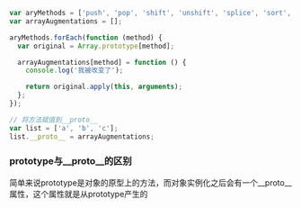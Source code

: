 ``` js
var aryMethods = ['push', 'pop', 'shift', 'unshift', 'splice', 'sort', 'reverse'];
var arrayAugmentations = [];

aryMethods.forEach(function (method) {
  var original = Array.prototype[method];

  arrayAugmentations[method] = function () {
    console.log('我被改变了');

    return original.apply(this, arguments);
  };
});

// 将方法赋值到__proto__
var list = ['a', 'b', 'c'];
list.__proto__ = arrayAugmentations;
```
### prototype与__proto__的区别

简单来说prototype是对象的原型上的方法，而对象实例化之后会有一个__proto__属性，这个属性就是从prototype产生的
